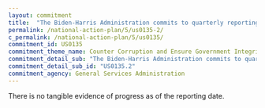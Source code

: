 ```yaml
---
layout: commitment
title:  "The Biden-Harris Administration commits to quarterly reporting against success metrics and milestones on performance.gov/pma "
permalink: /national-action-plan/5/us0135-2/
c_permalink: /national-action-plan/5/us0135/
commitment_id: US0135
commitment_theme_name: Counter Corruption and Ensure Government Integrity and Accountability to the Public
commitment_detail_sub: "The Biden-Harris Administration commits to quarterly reporting against success metrics and milestones on performance.gov/pma "
commitment_detail_sub_id: "US0135.2"
commitment_agency: General Services Administration
---
```


There is no tangible evidence of progress as of the reporting date.